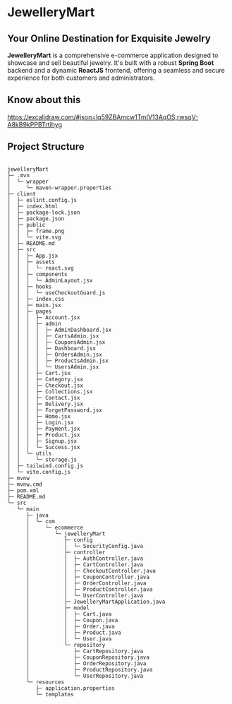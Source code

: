 


# JewelleryMart

## Your Online Destination for Exquisite Jewelry

**JewelleryMart** is a comprehensive e-commerce application designed to showcase and sell beautiful jewelry. It's built with a robust **Spring Boot** backend and a dynamic **ReactJS** frontend, offering a seamless and secure experience for both customers and administrators.

## Know about this

https://excalidraw.com/#json=lq59ZBAmcw1TmIV13AqOS,rwsqV-A8kB9kPPBTrtihyg



## Project Structure

````

jewelleryMart
├─ .mvn
│  └─ wrapper
│     └─ maven-wrapper.properties
├─ client
│  ├─ eslint.config.js
│  ├─ index.html
│  ├─ package-lock.json
│  ├─ package.json
│  ├─ public
│  │  ├─ frame.png
│  │  └─ vite.svg
│  ├─ README.md
│  ├─ src
│  │  ├─ App.jsx
│  │  ├─ assets
│  │  │  └─ react.svg
│  │  ├─ components
│  │  │  └─ AdminLayout.jsx
│  │  ├─ hooks
│  │  │  └─ useCheckoutGuard.js
│  │  ├─ index.css
│  │  ├─ main.jsx
│  │  ├─ pages
│  │  │  ├─ Account.jsx
│  │  │  ├─ admin
│  │  │  │  ├─ AdminDashboard.jsx
│  │  │  │  ├─ CartsAdmin.jsx
│  │  │  │  ├─ CouponsAdmin.jsx
│  │  │  │  ├─ Dashboard.jsx
│  │  │  │  ├─ OrdersAdmin.jsx
│  │  │  │  ├─ ProductsAdmin.jsx
│  │  │  │  └─ UsersAdmin.jsx
│  │  │  ├─ Cart.jsx
│  │  │  ├─ Category.jsx
│  │  │  ├─ Checkout.jsx
│  │  │  ├─ Collections.jsx
│  │  │  ├─ Contact.jsx
│  │  │  ├─ Delivery.jsx
│  │  │  ├─ ForgetPassword.jsx
│  │  │  ├─ Home.jsx
│  │  │  ├─ Login.jsx
│  │  │  ├─ Payment.jsx
│  │  │  ├─ Product.jsx
│  │  │  ├─ Signup.jsx
│  │  │  └─ Success.jsx
│  │  └─ utils
│  │     └─ storage.js
│  ├─ tailwind.config.js
│  └─ vite.config.js
├─ mvnw
├─ mvnw.cmd
├─ pom.xml
├─ README.md
└─ src
   └─ main
      ├─ java
      │  └─ com
      │     └─ ecommerce
      │        └─ jewelleryMart
      │           ├─ config
      │           │  └─ SecurityConfig.java
      │           ├─ controller
      │           │  ├─ AuthController.java
      │           │  ├─ CartController.java
      │           │  ├─ CheckoutController.java
      │           │  ├─ CouponController.java
      │           │  ├─ OrderController.java
      │           │  ├─ ProductController.java
      │           │  └─ UserController.java
      │           ├─ JewelleryMartApplication.java
      │           ├─ model
      │           │  ├─ Cart.java
      │           │  ├─ Coupon.java
      │           │  ├─ Order.java
      │           │  ├─ Product.java
      │           │  └─ User.java
      │           └─ repository
      │              ├─ CartRepository.java
      │              ├─ CouponRepository.java
      │              ├─ OrderRepository.java
      │              ├─ ProductRepository.java
      │              └─ UserRepository.java
      └─ resources
         ├─ application.properties
         └─ templates
    

